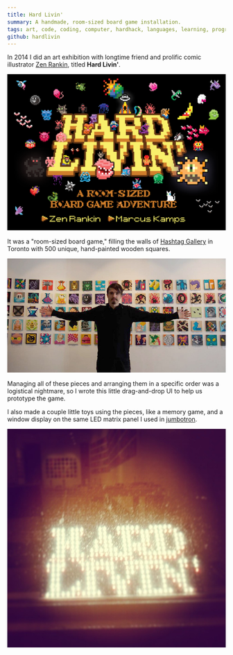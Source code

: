 ```yaml
---
title: Hard Livin'
summary: A handmade, room-sized board game installation.
tags: art, code, coding, computer, hardhack, languages, learning, programming, development
github: hardlivin
---
```


In 2014 I did an art exhibition with longtime friend and prolific comic illustrator 
[Zen Rankin](https://www.zenrankin.com), titled **Hard Livin'**.

![Hard Livin' promo postcard](/static/hardlivin/postcard.png)

It was a "room-sized board game," filling the walls of 
[Hashtag Gallery](https://www.hashtaggallery.com) in Toronto with 
500 unique, hand-painted wooden squares.

![Me standing in front of a wall of game tiles](/static/hardlivin/marcus-squares.jpg)

Managing all of these pieces and arranging them in a specific order was a logistical nightmare,
so I wrote this little drag-and-drop UI to help us prototype the game.

I also made a couple little toys using the pieces, like a memory game,
and a window display on the same LED matrix panel I used in
[jumbotron](/articles/jumbotron).

![LED Hard Livin' sign in a window](/static/hardlivin/led-window-instagram.jpg)
